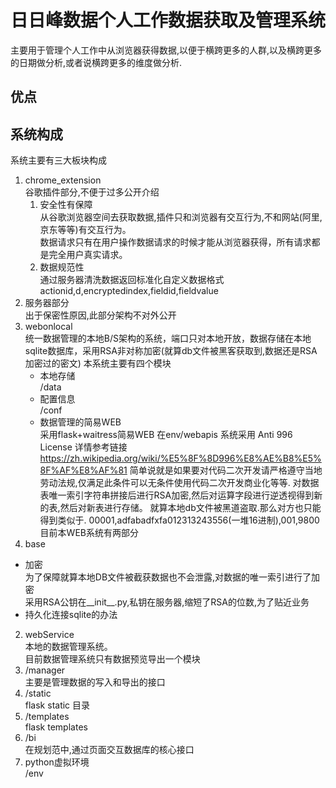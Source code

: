 # 日日峰数据个人工作数据获取及管理系统
主要用于管理个人工作中从浏览器获得数据,以便于横跨更多的人群,以及横跨更多的日期做分析,或者说横跨更多的维度做分析.
## 优点


## 系统构成
系统主要有三大板块构成

1. chrome_extension
   <br>谷歌插件部分,不便于过多公开介绍
   1. 安全性有保障
   <br>从谷歌浏览器空间去获取数据,插件只和浏览器有交互行为,不和网站(阿里,京东等等)有交互行为。<br>数据请求只有在用户操作数据请求的时候才能从浏览器获得，所有请求都是完全用户真实请求。     
   2. 数据规范性
   <br>通过服务器清洗数据返回标准化自定义数据格式 actionid,d,encryptedindex,fieldid,fieldvalue
2. 服务器部分
   <br>出于保密性原因,此部分架构不对外公开
3. webonlocal
    <br>统一数据管理的本地B/S架构的系统，端口只对本地开放，数据存储在本地sqlite数据库，采用RSA非对称加密(就算db文件被黑客获取到,数据还是RSA加密过的密文)
    本系统主要有四个模块
   * 本地存储
    <br>/data
   * 配置信息
<br>/conf
   * 数据管理的简易WEB
    <br>采用flask+waitress简易WEB  在env/webapis 系统采用 Anti 996 License 详情参考链接 https://zh.wikipedia.org/wiki/%E5%8F%8D996%E8%AE%B8%E5%8F%AF%E8%AF%81 
简单说就是如果要对代码二次开发请严格遵守当地劳动法规,仅满足此条件可以无条件使用代码二次开发商业化等等.
对数据表唯一索引字符串拼接后进行RSA加密,然后对运算字段进行逆透视得到新的表,然后对新表进行存储。
就算本地db文件被黑道盗取.那么对方也只能得到类似于. 00001,adfabadfxfa012313243556(一堆16进制),001,9800
    <br>目前本WEB系统有两部分
1. base
* 加密
    <br>为了保障就算本地DB文件被截获数据也不会泄露,对数据的唯一索引进行了加密
    <br>采用RSA公钥在__init__.py,私钥在服务器,缩短了RSA的位数,为了贴近业务
* 持久化连接sqlite的办法
2. webService
    <br>本地的数据管理系统。
    <br>目前数据管理系统只有数据预览导出一个模块
1. /manager
    <br>主要是管理数据的写入和导出的接口
2. /static
    <br>flask static 目录 
3. /templates
    <br>flask templates 
4. /bi
    <br>在规划范中,通过页面交互数据库的核心接口
4. python虚拟环境
    <br>/env

